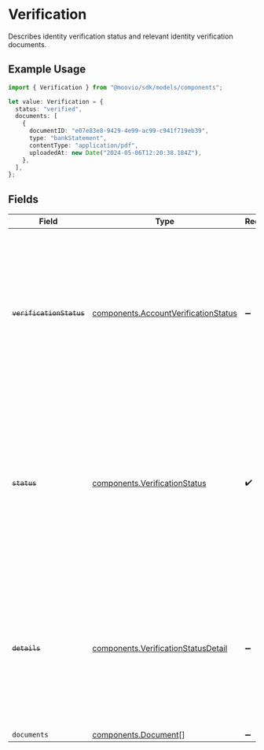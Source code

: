 # Verification

Describes identity verification status and relevant identity verification documents.

## Example Usage

```typescript
import { Verification } from "@moovio/sdk/models/components";

let value: Verification = {
  status: "verified",
  documents: [
    {
      documentID: "e07e83e8-9429-4e99-ac99-c941f719eb39",
      type: "bankStatement",
      contentType: "application/pdf",
      uploadedAt: new Date("2024-05-06T12:20:38.184Z"),
    },
  ],
};
```

## Fields

| Field                                                                                                                                                                       | Type                                                                                                                                                                        | Required                                                                                                                                                                    | Description                                                                                                                                                                 |
| --------------------------------------------------------------------------------------------------------------------------------------------------------------------------- | --------------------------------------------------------------------------------------------------------------------------------------------------------------------------- | --------------------------------------------------------------------------------------------------------------------------------------------------------------------------- | --------------------------------------------------------------------------------------------------------------------------------------------------------------------------- |
| ~~`verificationStatus`~~                                                                                                                                                    | [components.AccountVerificationStatus](../../models/components/accountverificationstatus.md)                                                                                | :heavy_minus_sign:                                                                                                                                                          | : warning: ** DEPRECATED **: This will be removed in a future release, please migrate away from it as soon as possible.<br/><br/>Possible states an account verification can be in. |
| ~~`status`~~                                                                                                                                                                | [components.VerificationStatus](../../models/components/verificationstatus.md)                                                                                              | :heavy_check_mark:                                                                                                                                                          | : warning: ** DEPRECATED **: This will be removed in a future release, please migrate away from it as soon as possible.<br/><br/>Possible states an account verification can be in. |
| ~~`details`~~                                                                                                                                                               | [components.VerificationStatusDetail](../../models/components/verificationstatusdetail.md)                                                                                  | :heavy_minus_sign:                                                                                                                                                          | : warning: ** DEPRECATED **: This will be removed in a future release, please migrate away from it as soon as possible.<br/><br/>Additional detail for a verification status. |
| `documents`                                                                                                                                                                 | [components.Document](../../models/components/document.md)[]                                                                                                                | :heavy_minus_sign:                                                                                                                                                          | N/A                                                                                                                                                                         |